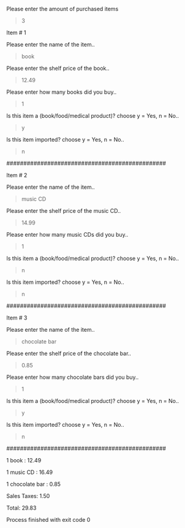 Please enter the amount of purchased items  

>3  

Item # 1  

Please enter the name of the item..  

>book  

Please enter the shelf price of the book..  

>12.49  

Please enter how many books did you buy..  

>1  

Is this item a (book/food/medical product)? choose y = Yes, n = No..  

>y  

Is this item imported? choose y = Yes, n = No..  

>n  

###############################################  

Item # 2  

Please enter the name of the item..  

>music CD  

Please enter the shelf price of the music CD..  

>14.99  

Please enter how many music CDs did you buy..  

>1  

Is this item a (book/food/medical product)? choose y = Yes, n = No..  

>n  

Is this item imported? choose y = Yes, n = No..  

>n  

###############################################  

Item # 3  

Please enter the name of the item..  

>chocolate bar  

Please enter the shelf price of the chocolate bar..  

>0.85  

Please enter how many chocolate bars did you buy..  

>1  

Is this item a (book/food/medical product)? choose y = Yes, n = No..  

>y  

Is this item imported? choose y = Yes, n = No..  

>n  

###############################################  

1  book : 12.49   

1  music CD : 16.49   

1  chocolate bar : 0.85   

Sales Taxes: 1.50   

Total: 29.83   


Process finished with exit code 0  

